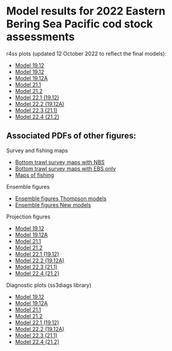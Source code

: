 # Model results for 2022 Eastern Bering Sea Pacific cod stock assessments
r4ss plots (updated 12 October 2022 to reflect the final models):
* [Model 19.12](FIGURES/R4SS_FIGURES/MODEL19.12/plots)
* [Model 19.12](FIGURES/R4SS_FIGURES/MODEL19.12/plots) 
* [Model 19.12A](FIGURES/R4SS_FIGURES/MODEL19.12A/plots) 
* [Model 21.1](FIGURES/R4SS_FIGURES/MODEL21.1/plots) 
* [Model 21.2](FIGURES/R4SS_FIGURES/MODEL21.2/plots) 
* [Model 22.1 (19.12)](FIGURES/R4SS_FIGURES/MODEL22.1/plots) 
* [Model 22.2 (19.12A)](FIGURES/R4SS_FIGURES/MODEL22.2/plots) 
* [Model 22.3 (21.1)](FIGURES/R4SS_FIGURES/MODEL22.3/plots) 
* [Model 22.4 (21.2)](FIGURES/R4SS_FIGURES/MODEL22.4/plots) 
	

## Associated PDFs of other figures:
Survey and fishing maps
* [Bottom trawl survey maps with NBS](FIGURES/BT_SURVEY_MAPS/NBS_COD.pdf)
* [Bottom trawl survey maps with EBS only](FIGURES/BT_SURVEY_MAPS/EBS_COD.pdf)
* [Maps of fishing](FIGURES/FISHING_MAPS/EBS_COD_FISHING_MAPS.pdf)
	
Ensemble figures
* [Ensemble figures Thompson models](FIGURES/ENSEMBLE_FIGURES/THOMSPON_ENSEMBLE.pdf)
* [Ensemble figures New models](FIGURES/ENSEMBLE_FIGURES/NEW_ENSEMBLE.pdf)
		
Projection figures
* [Model 19.12](FIGURES/PROJECTIONS/PROJ_19.12.pdf)
* [Model 19.12A](FIGURES/PROJECTIONS/PROJ_19.12A.pdf)
* [Model 21.1](FIGURES/PROJECTIONS/PROJ_21.1.pdf)
* [Model 21.2](FIGURES/PROJECTIONS/PROJ_21.2.pdf)
* [Model 22.1 (19.12)](FIGURES/PROJECTIONS/PROJ_22.1.pdf)
* [Model 22.2 (19.12A)](FIGURES/PROJECTIONS/PROJ_22.2.pdf)
* [Model 22.3 (21.1)](FIGURES/PROJECTIONS/PROJ_22.3.pdf)
* [Model 22.4 (21.2)](FIGURES/PROJECTIONS/PROJ_22.4.pdf)

Diagnostic plots (ss3diags library)
* [Model 19.12](FIGURES/SS3DIAGS/SS3DIAGS_M19.12.pdf)
* [Model 19.12A](FIGURES/SS3DIAGS/SS3DIAGS_M19.12A.pdf)
* [Model 21.1](FIGURES/SS3DIAGS/SS3DIAGS_M21.1.pdf)
* [Model 21.2](FIGURES/SS3DIAGS/SS3DIAGS_M21.2.pdf)
* [Model 22.1 (19.12)](FIGURES/SS3DIAGS/SS3DIAGS_M22.1.pdf)
* [Model 22.2 (19.12A)](FIGURES/SS3DIAGS/SS3DIAGS_M22.2.pdf)
* [Model 22.3 (21.1)](FIGURES/SS3DIAGS/SS3DIAGS_M22.3.pdf)
* [Model 22.4 (21.2)](FIGURES/SS3DIAGS/SS3DIAGS_M22.4.pdf)
